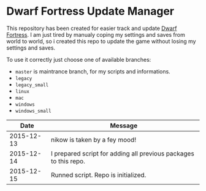 Dwarf Fortress Update Manager
=============================
This repository has been created for easier track and update [Dwarf Fortress](http://www.bay12games.com/dwarves/).
I am just tired by manualy coping my settings and saves from world to world, so i created this repo to update the game without losing my settings and saves.

To use it correctly just choose one of available branches:
* `master` is maintrance branch, for my scripts and informations.
* `legacy`
* `legacy_small`
* `linux`
* `mac`
* `windows`
* `windows_small`

|Date|Message|
|----|-------|
|2015-12-13|nikow is taken by a fey mood!|
|2015-12-14|I prepared script for adding all previous packages to this repo.|
|2015-12-15|Runned script. Repo is initialized.|

